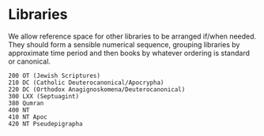 # Libraries

We allow reference space for other libraries to be arranged if/when needed.
They should form a sensible numerical sequence, grouping libraries by
approximate time period and then books by whatever ordering is standard or
canonical.

```
200 OT (Jewish Scriptures)
210 DC (Catholic Deuterocanonical/Apocrypha)
220 DC (Orthodox Anagignoskomena/Deuterocanonical)
300 LXX (Septuagint)
380 Qumran
400 NT
410 NT Apoc
420 NT Pseudepigrapha
```
